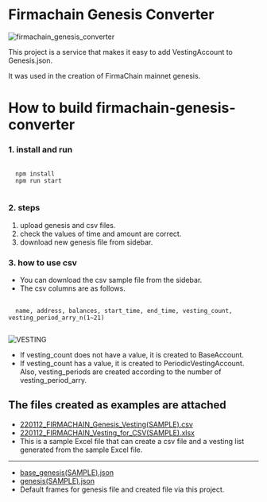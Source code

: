 # Firmachain Genesis Converter


![firmachain_genesis_converter](https://user-images.githubusercontent.com/93243647/148916414-f5d8989e-7fdf-42fa-8cad-25e85f7e70f6.png)

This project is a service that makes it easy to add VestingAccount to Genesis.json. 

It was used in the creation of FirmaChain mainnet genesis.

How to build firmachain-genesis-converter
=========================================
### 1. install and run
<pre>
  <code>
  npm install
  npm run start
  </code>
</pre>

### 2. steps
1. upload genesis and csv files.
2. check the values of time and amount are correct.
3. download new genesis file from sidebar.

### 3. how to use csv
* You can download the csv sample file from the sidebar.
* The csv columns are as follows.
<pre>
  <code>
  name, address, balances, start_time, end_time, vesting_count, vesting_period_arry_n(1~21)
  </code>
</pre>
![VESTING](https://user-images.githubusercontent.com/93243647/149070810-e168c476-9a4b-458c-a847-bf72c94c99f6.png)
* If vesting_count does not have a value, it is created to BaseAccount.
* If vesting_count has a value, it is created to PeriodicVestingAccount. Also, vesting_periods are created according to the number of vesting_period_arry.

The files created as examples are attached
------------------------------------------
* <a href="https://github.com/FirmaChain/firmachain-genesis-converter/blob/master/sample/220112_FIRMACHAIN_Genesis_Vesting(SAMPLE).csv">220112_FIRMACHAIN_Genesis_Vesting(SAMPLE).csv</a>
* <a href="https://github.com/FirmaChain/firmachain-genesis-converter/blob/master/sample/220112_FIRMACHAIN_Vesting_for_CSV(SAMPLE).xlsx">220112_FIRMACHAIN_Vesting_for_CSV(SAMPLE).xlsx</a>
* This is a sample Excel file that can create a csv file and a vesting list generated from the sample Excel file.
------------------------------------------
* <a href="https://github.com/FirmaChain/firmachain-genesis-converter/blob/master/sample/base_genesis(SAMPLE).json">base_genesis(SAMPLE).json</a>
* <a href="https://github.com/FirmaChain/firmachain-genesis-converter/blob/master/sample/genesis(SAMPLE).json">genesis(SAMPLE).json</a>
* Default frames for genesis file and created file via this project.

